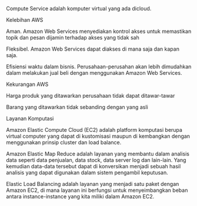 Compute Service adalah komputer virtual yang ada dicloud.

Kelebihan AWS

Aman. Amazon Web Services menyediakan kontrol akses untuk memastikan topik dan pesan dijamin terhadap akses yang tidak sah

Fleksibel. Amazon Web Services dapat diakses di mana saja dan kapan saja.

Efisiensi waktu dalam bisnis. Perusahaan-perusahan akan lebih dimudahkan dalam melakukan jual beli dengan menggunakan Amazon Web Services.

Kekurangan AWS

Harga produk yang ditawarkan perusahaan tidak dapat ditawar-tawar

Barang yang ditawarkan tidak sebanding dengan yang asli

Layanan Komputasi

Amazon Elastic Compute Cloud (EC2) adalah platform komputasi berupa virtual computer yang dapat di kustomisasi maupun di kembangkan dengan menggunakan prinsip cluster dan load balance.

Amazon Elastic Map Reduce adalah layanan yang membantu dalam analisis data seperti data penjualan, data stock, data server log dan lain-lain. Yang kemudian data-data tersebut dapat di konversikan menjadi sebuah hasil analisis yang dapat digunakan dalam sistem pengambil keputusan.

Elastic Load Balancing adalah layanan yang menjadi satu paket dengan Amazon EC2, di mana layanan ini berfungsi untuk menyeimbangkan beban antara instance-instance yang kita miliki dalam Amazon EC2.
